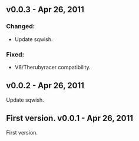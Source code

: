 v0.0.3 - Apr 26, 2011
---------------------

### Changed:
  * Update sqwish.

### Fixed:
  * V8/Therubyracer compatibility.

v0.0.2 - Apr 26, 2011
---------------------

Update sqwish.

First version.
v0.0.1 - Apr 26, 2011
---------------------

First version.
